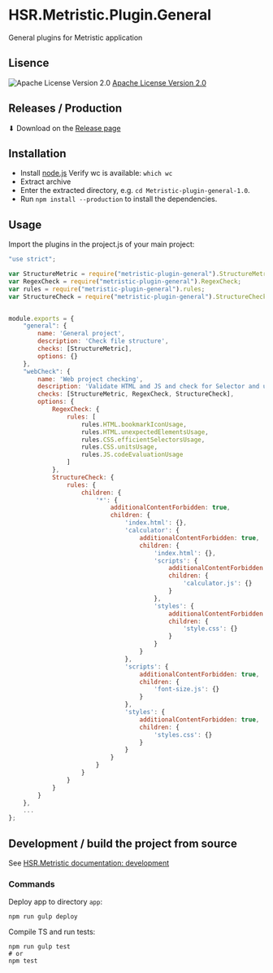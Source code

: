 # HSR.Metristic.Plugin.General
General plugins for Metristic application


## Lisence
![Apache License Version 2.0](https://www.apache.org/img/asf_logo.png)
[Apache License Version 2.0](./LICENSE)


## Releases / Production

⬇ Download on the [Release page](https://github.com/IFS-Web/HSR.Metristic.Plugin.General/releases)


## Installation

* Install [node.js](https://nodejs.org/en/)
Verify wc is available: `which wc`
* Extract archive
* Enter the extracted directory, e.g. `cd Metristic-plugin-general-1.0`.
* Run `npm install --production` to install the dependencies.


## Usage

Import the plugins in the project.js of your main project:
```javascript
"use strict";

var StructureMetric = require("metristic-plugin-general").StructureMetric;
var RegexCheck = require("metristic-plugin-general").RegexCheck;
var rules = require("metristic-plugin-general").rules;
var StructureCheck = require("metristic-plugin-general").StructureCheck;


module.exports = {
	"general": {
		name: 'General project',
		description: 'Check file structure',
		checks: [StructureMetric],
		options: {}
	},
	"webCheck": {
		name: 'Web project checking',
		description: 'Validate HTML and JS and check for Selector and unit usage in CSS.',
		checks: [StructureMetric, RegexCheck, StructureCheck],
		options: {
			RegexCheck: {
				rules: [
					rules.HTML.bookmarkIconUsage,
					rules.HTML.unexpectedElementsUsage,
					rules.CSS.efficientSelectorsUsage,
					rules.CSS.unitsUsage,
					rules.JS.codeEvaluationUsage
				]
			},			
			StructureCheck: {
				rules: {
					children: {
						'*': {
							additionalContentForbidden: true,
							children: {
								'index.html': {},
								'calculator': {
									additionalContentForbidden: true,
									children: {
										'index.html': {},
										'scripts': {
											additionalContentForbidden: true,
											children: {
												'calculator.js': {}
											}
										},
										'styles': {
											additionalContentForbidden: true,
											children: {
												'style.css': {}
											}
										}
									}
								},
								'scripts': {
									additionalContentForbidden: true,
									children: {
										'font-size.js': {}
									}
								},
								'styles': {
									additionalContentForbidden: true,
									children: {
										'styles.css': {}
									}
								}
							}
						}
					}
				}
			}
		}
	},
	...
};
```


## Development / build the project from source

See [HSR.Metristic documentation: development](https://github.com/IFS-Web/HSR.Metristic#development)


### Commands

Deploy app to directory `app`:
```shell
npm run gulp deploy
```

Compile TS and run tests:
```shell
npm run gulp test
# or
npm test
```
